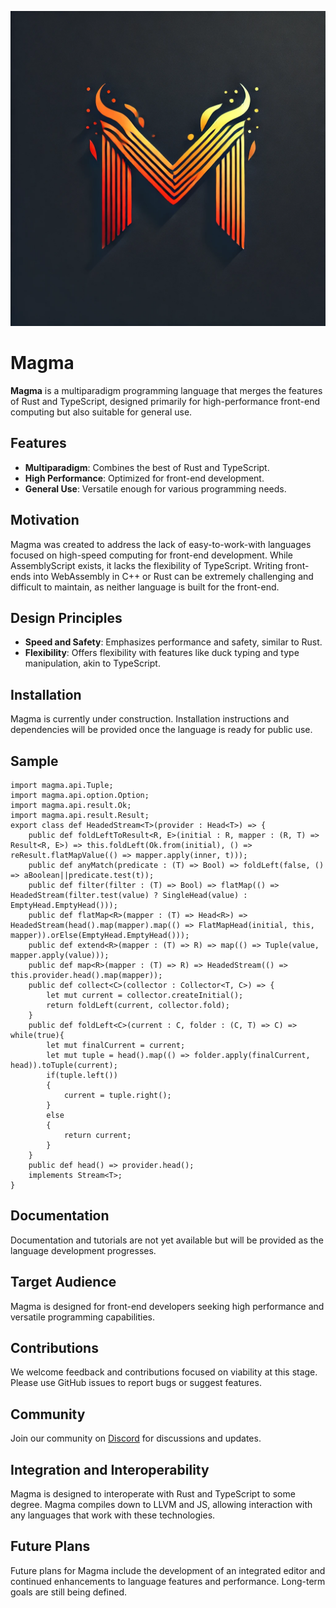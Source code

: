 ![Logo](logo.png)

# Magma

**Magma** is a multiparadigm programming language that merges the features of Rust and TypeScript, designed primarily for high-performance front-end computing but also suitable for general use.

## Features

- **Multiparadigm**: Combines the best of Rust and TypeScript.
- **High Performance**: Optimized for front-end development.
- **General Use**: Versatile enough for various programming needs.

## Motivation

Magma was created to address the lack of easy-to-work-with languages focused on high-speed computing for front-end development. While AssemblyScript exists, it lacks the flexibility of TypeScript. Writing front-ends into WebAssembly in C++ or Rust can be extremely challenging and difficult to maintain, as neither language is built for the front-end.

## Design Principles

- **Speed and Safety**: Emphasizes performance and safety, similar to Rust.
- **Flexibility**: Offers flexibility with features like duck typing and type manipulation, akin to TypeScript.

## Installation

Magma is currently under construction. Installation instructions and dependencies will be provided once the language is ready for public use.

## Sample

```magma
import magma.api.Tuple;
import magma.api.option.Option;
import magma.api.result.Ok;
import magma.api.result.Result;
export class def HeadedStream<T>(provider : Head<T>) => {
	public def foldLeftToResult<R, E>(initial : R, mapper : (R, T) => Result<R, E>) => this.foldLeft(Ok.from(initial), () => reResult.flatMapValue(() => mapper.apply(inner, t)));
	public def anyMatch(predicate : (T) => Bool) => foldLeft(false, () => aBoolean||predicate.test(t));
	public def filter(filter : (T) => Bool) => flatMap(() => HeadedStream(filter.test(value) ? SingleHead(value) : EmptyHead.EmptyHead()));
	public def flatMap<R>(mapper : (T) => Head<R>) => HeadedStream(head().map(mapper).map(() => FlatMapHead(initial, this, mapper)).orElse(EmptyHead.EmptyHead()));
	public def extend<R>(mapper : (T) => R) => map(() => Tuple(value, mapper.apply(value)));
	public def map<R>(mapper : (T) => R) => HeadedStream(() => this.provider.head().map(mapper));
	public def collect<C>(collector : Collector<T, C>) => {
		let mut current = collector.createInitial();
		return foldLeft(current, collector.fold);
	}
	public def foldLeft<C>(current : C, folder : (C, T) => C) => while(true){
		let mut finalCurrent = current;
		let mut tuple = head().map(() => folder.apply(finalCurrent, head)).toTuple(current);
		if(tuple.left())
		{
			current = tuple.right();
		}
		else
		{
			return current;
		}
	}
	public def head() => provider.head();
	implements Stream<T>;
}
```

## Documentation

Documentation and tutorials are not yet available but will be provided as the language development progresses.

## Target Audience

Magma is designed for front-end developers seeking high performance and versatile programming capabilities.

## Contributions

We welcome feedback and contributions focused on viability at this stage. Please use GitHub issues to report bugs or suggest features.

## Community

Join our community on [Discord](https://discord.gg/7AFZMKFb) for discussions and updates.

## Integration and Interoperability

Magma is designed to interoperate with Rust and TypeScript to some degree. Magma compiles down to LLVM and JS, allowing interaction with any languages that work with these technologies.

## Future Plans

Future plans for Magma include the development of an integrated editor and continued enhancements to language features and performance. Long-term goals are still being defined.
